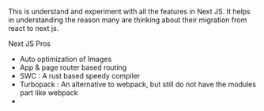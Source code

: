 This is understand and experiment with all the features in Next JS. It helps in understanding the reason 
many are thinking about their migration from react to next js.

Next JS Pros
- Auto optimization of Images
- App & page router based routing
- SWC : A rust based speedy compiler
- Turbopack : An alternative to webpack, but still do not have the modules part like webpack
- 